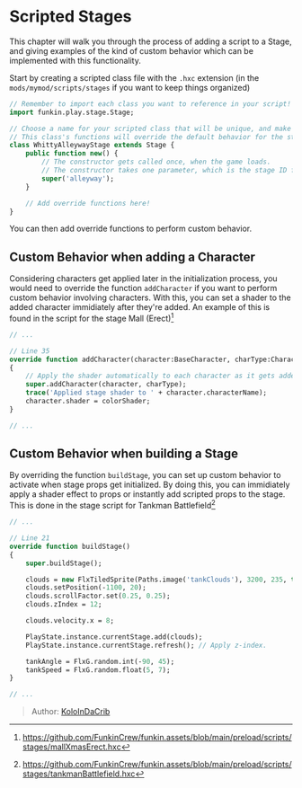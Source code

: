 [tags]: / "advanced,hscript,stage"

# Scripted Stages

This chapter will walk you through the process of adding a script to a Stage, and giving examples of the kind of custom behavior which can be implemented with this functionality.

Start by creating a scripted class file with the `.hxc` extension (in the `mods/mymod/scripts/stages` if you want to keep things organized)

```haxe
// Remember to import each class you want to reference in your script!
import funkin.play.stage.Stage;

// Choose a name for your scripted class that will be unique, and make sure to specifically extend the Stage class.
// This class's functions will override the default behavior for the stage.
class WhittyAlleywayStage extends Stage {
    public function new() {
        // The constructor gets called once, when the game loads.
        // The constructor takes one parameter, which is the stage ID for the stage you are applying the script to.
		super('alleyway');
	}

    // Add override functions here!
}
```

You can then add override functions to perform custom behavior.

## Custom Behavior when adding a Character

Considering characters get applied later in the initialization process, you would need to override the function `addCharacter` if you want to perform custom behavior involving characters. With this, you can set a shader to the added character immidiately after they're added. An example of this is found in the script for the stage Mall (Erect)[^mall]
```haxe
// ...

// Line 35
override function addCharacter(character:BaseCharacter, charType:CharacterType):Void
{
    // Apply the shader automatically to each character as it gets added.
    super.addCharacter(character, charType);
    trace('Applied stage shader to ' + character.characterName);
    character.shader = colorShader;
}

// ...
```

## Custom Behavior when building a Stage

By overriding the function `buildStage`, you can set up custom behavior to activate when stage props get initialized. By doing this, you can immidiately apply a shader effect to props or instantly add scripted props to the stage. This is done in the stage script for Tankman Battlefield[^tank]
```haxe 
// ...

// Line 21
override function buildStage()
{
    super.buildStage();

    clouds = new FlxTiledSprite(Paths.image('tankClouds'), 3200, 235, true, false);
    clouds.setPosition(-1100, 20);
    clouds.scrollFactor.set(0.25, 0.25);
    clouds.zIndex = 12;

    clouds.velocity.x = 8;

    PlayState.instance.currentStage.add(clouds);
    PlayState.instance.currentStage.refresh(); // Apply z-index.

    tankAngle = FlxG.random.int(-90, 45);
    tankSpeed = FlxG.random.float(5, 7);
}

// ...
```

[^mall]: <https://github.com/FunkinCrew/funkin.assets/blob/main/preload/scripts/stages/mallXmasErect.hxc>
[^tank]: <https://github.com/FunkinCrew/funkin.assets/blob/main/preload/scripts/stages/tankmanBattlefield.hxc>

> Author: [KoloInDaCrib](https://github.com/KoloInDaCrib)